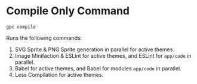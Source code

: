 # Compile Only Command

```
gpc compile
```

Runs the following commands:

1. SVG Sprite & PNG Sprite generation in parallel for active themes.
2. Image Minifaction & ESLint for active themes, and ESLint for `app/code` in parallel.
3. Babel for active themes, and Babel for modules `app/code` in parallel.
4. Less Compilation for active themes.